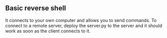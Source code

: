 ## Basic reverse shell 

It connects to your own computer and allows you to send commands. To connect to a remote server, deploy the server.py to the server and 
it should work as soon as the client connects to it.
